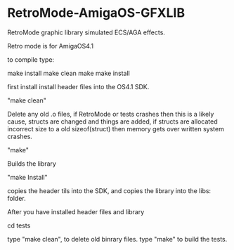 # RetroMode-AmigaOS-GFXLIB
RetroMode graphic library simulated ECS/AGA effects.

Retro mode is for AmigaOS4.1

to compile type:

make install
make clean
make 
make install

first install install header files into the OS4.1 SDK.

"make clean" 

Delete any old .o files, if RetroMode or tests crashes then this is a likely cause,
structs are changed and things are added, if structs are allocated incorrect size to
a old sizeof(struct) then memory gets over written system crashes.

"make"

Builds the library

"make Install"

copies the header tils into the SDK, 
and copies the library into the libs: folder.

After you have installed header files and library

cd tests

type "make clean", to delete old binrary files.
type "make" to build the tests.


